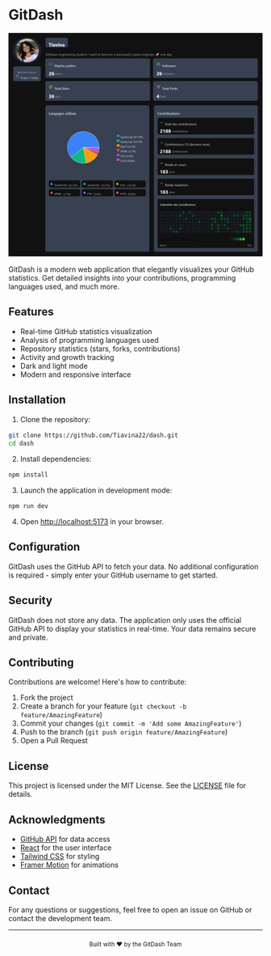 # GitDash

![GitDash Preview](/public/capture/Tiavina22-stats.png)

GitDash is a modern web application that elegantly visualizes your GitHub statistics. Get detailed insights into your contributions, programming languages used, and much more.

## Features

- Real-time GitHub statistics visualization
- Analysis of programming languages used
- Repository statistics (stars, forks, contributions)
- Activity and growth tracking
- Dark and light mode
- Modern and responsive interface

## Installation

1. Clone the repository:
```bash
git clone https://github.com/Tiavina22/dash.git
cd dash
```

2. Install dependencies:
```bash
npm install
```

3. Launch the application in development mode:
```bash
npm run dev
```

4. Open [http://localhost:5173](http://localhost:5173) in your browser.

## Configuration

GitDash uses the GitHub API to fetch your data. No additional configuration is required - simply enter your GitHub username to get started.

## Security

GitDash does not store any data. The application only uses the official GitHub API to display your statistics in real-time. Your data remains secure and private.

## Contributing

Contributions are welcome! Here's how to contribute:

1. Fork the project
2. Create a branch for your feature (`git checkout -b feature/AmazingFeature`)
3. Commit your changes (`git commit -m 'Add some AmazingFeature'`)
4. Push to the branch (`git push origin feature/AmazingFeature`)
5. Open a Pull Request

## License

This project is licensed under the MIT License. See the [LICENSE](LICENSE) file for details.

## Acknowledgments

- [GitHub API](https://docs.github.com/en/rest) for data access
- [React](https://reactjs.org/) for the user interface
- [Tailwind CSS](https://tailwindcss.com/) for styling
- [Framer Motion](https://www.framer.com/motion/) for animations

## Contact

For any questions or suggestions, feel free to open an issue on GitHub or contact the development team.

---

<div align="center">
  <sub>Built with ❤️ by the GitDash Team</sub>
</div> 